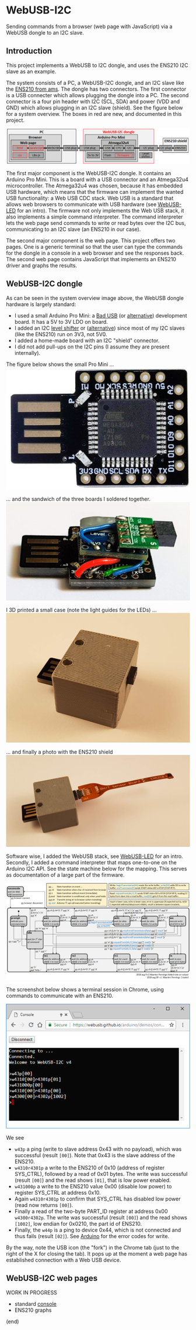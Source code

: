 # WebUSB-I2C
Sending commands from a browser (web page with JavaScript) via a WebUSB dongle to an I2C slave.


## Introduction
This project implements a WebUSB to I2C dongle, and uses the ENS210 I2C slave as an example.

The system consists of a PC, a WebUSB-I2C dongle, and an I2C slave like the [ENS210 from ams](https://ams.com/ens210).
The dongle has two connectors. The first connector is a USB connecter which allows plugging the dongle into a PC. 
The second connector is a four pin header with I2C (SCL, SDA) and power (VDD and GND) which allows plugging in an I2C slave (shield).
See the figure below for a system overview. The boxes in red are new, and documented in this project.

![System overview](system.png)

The first major component is the WebUSB-I2C dongle. It contains an Arduino Pro Mini. This is a board with a USB connector 
and an Atmega32u4 microcontroller. The Atmega32u4 was chosen, because it has embedded USB hardware, which means that the 
firmware can implement the wanted USB functionality: a Web USB CDC stack. Web USB is a standard that allows web browsers 
to communicate with USB hardware (see [WebUSB-LED](https://github.com/maarten-pennings/WebUSB-LED) for an intro). 
The firmware not only implements the Web USB stack, it also implements a simple command interpreter. The command interpreter
lets the web page send commands to write or read bytes over the I2C bus, communicating to an I2C slave (an ENS210 in our case).

The second major component is the web page. This project offers two pages. One is a generic terminal so that the user can type
the commands for the dongle in a console in a web browser and see the responses back. The second web page contains 
JavaScript that implements an ENS210 driver and graphs the results.


## WebUSB-I2C dongle
As can be seen in the system overview image above, the WebUSB dongle hardware is largely standard:
 * I used a small Arduino Pro Mini: a [Bad USB](https://www.aliexpress.com/item/Beetle-Virtual-Keyboard-BadUSB-Pro-Micro-ATMEGA32U4-Module-Mini-Development-Expansion-Board-For-Arduino-Leonardo-R3/32845916898.html) (or [alternative](https://www.aliexpress.com/item/Free-shipping-SS-micro-ATMEGA32U4-module-compatible-for-arduino-pro-micro/32660718568.html))  development board. It has a 5V to 3V LDO on board.
 * I added an I2C [level shifter](https://www.aliexpress.com/item/5pcs-lot-5V-3V-IIC-UART-SPI-Four-Channel-Level-Converter-Module-for-Arduino-Free-Shipping/1821378018.html) or ([alternative](https://www.aliexpress.com/item/Logic-Level-Shifter-Bi-Directional-Four-way-two-way-logic-level-transformation-module/32376035003.html)) since most of my I2C slaves (like the ENS210) run on 3V3, not 5V0.
 * I added a home-made board with an I2C "shield" connector.
 * I did not add pull-ups on the I2C pins (I assume they are present internally).

The figure below shows the small Pro Mini ...
![Arduino Pro Mini](promini.jpg) 

... and the sandwich of the three boards I soldered together.
![WebUSB-I2C sandwich](WebUSB-I2C-1.jpg)

I 3D printed a small case (note the light guides for the LEDs) ...
![WebUSB-I2C in case](WebUSB-I2C-2.jpg)

... and finally a photo with the ENS210 shield
![WebUSB-I2C with ENS210 shield](WebUSB-I2C-3.jpg)

Software wise, I added the WebUSB stack, see [WebUSB-LED](https://github.com/maarten-pennings/WebUSB-LED) for an intro. 
Secondly, I added a command interpreter that maps one-to-one on the Arduino I2C API. See the state machine below for the mapping.
This serves as documentation of a large part of the firmware.

![Command interpreter state machine](state.png)

The screenshot below shows a terminal session in Chrome, using commands to communicate with an ENS210.

![Example session ENS210](console.png)

We see
 * `w43p` a ping (write to slave address 0x43 with no payload), which was successful (result `[00]`). 
   Note that 0x43 is the slave address of the ENS210.
 * `w4310r4301p` a write to the ENS210 of 0x10 (address of register SYS_CTRL), followed by a read of 0x01 bytes.
   The write was successful (result `[00]`) and the read shows `[01]`, that is low power enabled. 
 * `w431000p` a write to the ENS210 value 0x00 (disable low power) to register SYS_CTRL at address 0x10. 
 * Again `w4310r4301p` to confirm that SYS_CTRL has disabled low power (read now returns `[00]`).
 * Finally a read of the two-byte PART_ID register at address 0x00 `w4300r4302p`.
   The write was successful (result `[00]`) and the read shows `[1002]`, low endian for 0x0210, the part id of ENS210. 
 * Finally, the `w44p` is a ping to device 0x44, which is not connected and thus fails (result `[02]`). 
   See [Arduino](https://www.arduino.cc/en/Reference/WireEndTransmission) for the error codes for write.

By the way, note the USB icon (the "fork") in the Chrome tab (just to the right of the X for closing the tab). 
It pops up at the moment a web page has established connection with a Web USB device.


## WebUSB-I2C web pages

WORK IN PROGRESS

 * standard [console](https://webusb.github.io/arduino/demos/console/) 
 * ENS210 graphs
 
(end)
